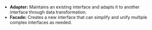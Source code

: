 - **Adapter:** Maintains an existing interface and adapts it to another interface through data transformation.
- **Facade:** Creates a new interface that can simplify and unify multiple complex interfaces as needed.
